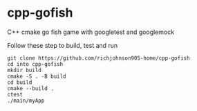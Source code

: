 # cpp-gofish

C++ cmake go fish game with googletest and googlemock



Follow these step to build, test and run

    git clone https://github.com/richjohnson905-home/cpp-gofish
    cd into cpp-gofish
    mkdir build
    cmake -S . -B build
    cd build
    cmake --build .
    ctest
    ./main/myApp
